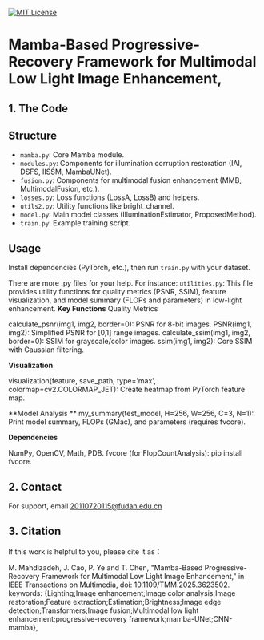 


[![MIT License](https://img.shields.io/badge/License-MIT-green.svg)](https://choosealicense.com/licenses/mit/)



# Mamba-Based Progressive-Recovery Framework for Multimodal Low Light Image Enhancement,



## 1. The Code


## Structure

- `mamba.py`: Core Mamba module.
- `modules.py`: Components for illumination corruption restoration (IAI, DSFS, IISSM, MambaUNet).
- `fusion.py`: Components for multimodal fusion enhancement (MMB, MultimodalFusion, etc.).
- `losses.py`: Loss functions (LossA, LossB) and helpers.
- `utils2.py`: Utility functions like bright_channel.
- `model.py`: Main model classes (IlluminationEstimator, ProposedMethod).
- `train.py`: Example training script.
  
## Usage
Install dependencies (PyTorch, etc.), then run `train.py` with your dataset.

There are more .py files for your help. For instance:
`utilities.py`: This file provides utility functions for quality metrics (PSNR, SSIM), feature visualization, and model summary (FLOPs and parameters) in low-light enhancement.
**Key Functions**
  Quality Metrics

calculate_psnr(img1, img2, border=0): PSNR for 8-bit images.
PSNR(img1, img2): Simplified PSNR for [0,1] range images.
calculate_ssim(img1, img2, border=0): SSIM for grayscale/color images.
ssim(img1, img2): Core SSIM with Gaussian filtering.


**Visualization**

visualization(feature, save_path, type='max', colormap=cv2.COLORMAP_JET): Create heatmap from PyTorch feature map.

**Model Analysis
**
my_summary(test_model, H=256, W=256, C=3, N=1): Print model summary, FLOPs (GMac), and parameters (requires fvcore).

**Dependencies**

NumPy, OpenCV, Math, PDB.
fvcore (for FlopCountAnalysis): pip install fvcore.




## 2.  Contact
For support, email 20110720115@fudan.edu.cn


## 3. Citation
If this work is helpful to you, please cite it as：

M. Mahdizadeh, J. Cao, P. Ye and T. Chen, "Mamba-Based Progressive-Recovery Framework for Multimodal Low Light Image Enhancement," in IEEE Transactions on Multimedia, doi: 10.1109/TMM.2025.3623502.
keywords: {Lighting;Image enhancement;Image color analysis;Image restoration;Feature extraction;Estimation;Brightness;Image edge detection;Transformers;Image fusion;Multimodal low light enhancement;progressive-recovery framework;mamba-UNet;CNN-mamba},






```




